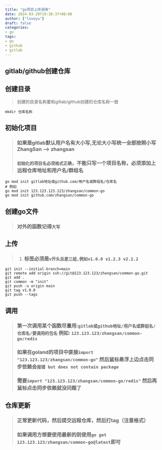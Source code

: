 ```yaml
---
title: "go项目上传调用"
date: 2024-03-20T19:38:37+08:00
author: ["loveyu"]
draft: false
categories: 
- go
tags: 
- go
- github
- gitlab
---
```


## gitlab/github创建仓库

## 创建目录

>创建的目录名称要和gitlab/github创建的仓库名称一致

```shell
mkdir 仓库名称
```



## 初始化项目

>### 如果是gitlab默认用户名有大小写,无论大小写统一全部按照小写 ZhangSan --> zhangsan
>
>### `初始化的项目名必须格式正确`，不能只写一个项目名称，必须添加上远程仓库地址和用户名/群组名

```shell
go mod init gitlab地址或github.com/用户名或群组名/仓库名
# 例如
go mod init 123.123.123.123/zhangsan/common-go
go mod init github.com/zhangsan/common-go
```



## 创建go文件

>### 对外的函数记得``大写`` 

## 上传

>1. ### 标签必须是`v开头且是三组,例如v1.0.0 v1.2.3 v2.2.2`

```shell
git init --initial-branch=main
git remote add origin ssh://git@123.123.123/zhangsan/common-go.git
git add .
git common -m "init"
git push -u origin main
git tag v1.0.0
git push --tags
```



## 调用

>### 第一次调用某个函数尽量用:`gitlab或github地址/用户名或群组名/仓库名/要调用的包名`  例如: `123.123.123/zhangsan/common-go/redis`
>
>### 如果在goland的项目中直接`import "123.123.123/zhangsan/common-go"` 然后鼠标悬浮上边点击同步依赖会`报错 but does not contain package`
>
>### 需要`import "123.123.123/zhangsan/common-go/redis"` 然后再鼠标点击同步依赖就没问题了

## 仓库更新

>### 正常更新代码，然后提交远程仓库，然后打tag（注意格式）
>
>### 如果调用方想要使用最新的则使用`go get 123.123.123/zhangsan/common-go@latest`即可